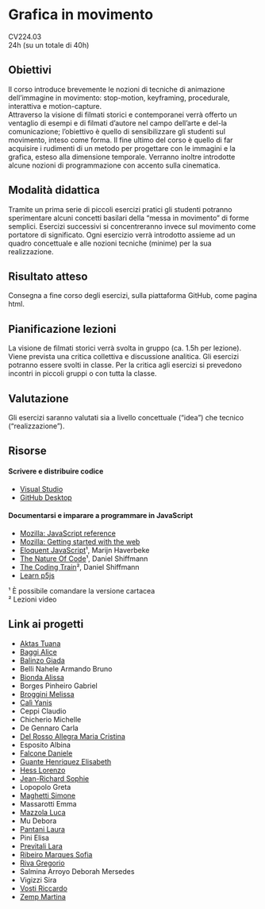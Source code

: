 # Grafica in movimento 
CV224.03   
24h (su un totale di 40h)   


## Obiettivi 
Il corso introduce brevemente le nozioni di tecniche di animazione dell’immagine in movimento: stop-motion, keyframing, procedurale, interattiva e motion-capture.   
Attraverso la visione di filmati storici e contemporanei verrà offerto un ventaglio di esempi e di filmati d’autore nel campo dell’arte e del-la comunicazione; l’obiettivo è quello di sensibilizzare gli studenti sul movimento, inteso come forma. Il fine ultimo del corso è quello di far acquisire i rudimenti di un metodo per progettare con le immagini e la grafica, esteso alla dimensione temporale. Verranno inoltre introdotte alcune nozioni di programmazione con accento sulla cinematica.  

## Modalità didattica 
Tramite un prima serie di piccoli esercizi pratici gli studenti potranno sperimentare alcuni concetti basilari della “messa in movimento” di forme semplici. Esercizi successivi si concentreranno invece sul movimento come portatore di significato. Ogni esercizio verrà introdotto assieme ad un quadro concettuale e alle nozioni tecniche (minime) per la sua realizzazione.

## Risultato atteso 
Consegna a fine corso degli esercizi, sulla piattaforma GitHub, come pagina html.

## Pianificazione lezioni 
La visione de filmati storici verrà svolta in gruppo (ca. 1.5h per lezione). Viene prevista una critica collettiva e discussione analitica. Gli esercizi potranno essere svolti in classe. Per la critica agli esercizi si prevedono incontri in piccoli gruppi o con tutta la classe.

## Valutazione 
Gli esercizi saranno valutati sia a livello concettuale (“idea”) che tecnico (“realizzazione”). 

## Risorse

#### Scrivere e distribuire codice
- [Visual Studio](https://code.visualstudio.com)
- [GitHub Desktop](https://desktop.github.com)

#### Documentarsi e imparare a programmare in JavaScript
- [Mozilla: JavaScript reference](https://developer.mozilla.org/en-US/docs/Web/JavaScript)
- [Mozilla: Getting started with the web](https://developer.mozilla.org/en-US/docs/Learn/Getting_started_with_the_web)
- [Eloquent JavaScript](https://eloquentjavascript.net)¹, Marijn Haverbeke
- [The Nature Of Code](https://natureofcode.com/random/)¹, Daniel Shiffmann
- [The Coding Train](https://thecodingtrain.com)², Daniel Shiffmann
- [Learn p5js](https://p5js.org/learn/)

¹ È possibile comandare la versione cartacea<br/>
² Lezioni video

## Link ai progetti
- [Aktas Tuana](https://github.com/Tuana-Aktas/gim)
- [Baggi Alice](https://github.com/alicebaggi/GIM)
- [Balinzo Giada](https://github.com/giada-balinzo/gim)
- Belli Nahele Armando Bruno
- [Bionda Alissa](https://github.com/Ali-0032/gim)
- Borges Pinheiro Gabriel
- [Broggini Melissa](https://github.com/melissabroggini/gim)
- [Calì Yanis](https://github.com/Nysaai/gim)
- Ceppi Claudio
- Chicherio Michelle
- De Gennaro Carla
- [Del Rosso Allegra Maria Cristina](https://github.com/AllegraDR/gim)
- Esposito Albina
- [Falcone Daniele](https://github.com/Dadiccs/gim)
- [Guante Henriquez Elisabeth](https://github.com/gnteli/gim)
- [Hess Lorenzo](https://github.com/l0renz0hess/gim)
- [Jean-Richard Sophie](https://github.com/AstroPengu/gim)
- Lopopolo Greta
- [Maghetti Simone](https://github.com/simonemaghetti)
- Massarotti Emma
- [Mazzola Luca](https://github.com/LucaMazzolaa/gim)
- Mu Debora
- [Pantani Laura](https://github.com/Laura-pantani/gim)
- Pini Elisa
- [Previtali Lara](https://github.com/LaraPrevitali/gim)
- [Ribeiro Marques Sofia](https://github.com/SofiaRibeiroMarques/gim)
- [Riva Gregorio](https://github.com/GregorioRiva/gim)
- Salmina Arroyo Deborah Mersedes
- Vigizzi Sira
- [Vosti Riccardo](https://github.com/RiccardoVosti/gim)
- [Zemp Martina](https://github.com/martinazemp/gim)
